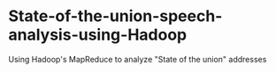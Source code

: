 # State-of-the-union-speech-analysis-using-Hadoop
Using Hadoop's MapReduce to analyze "State of the union" addresses
